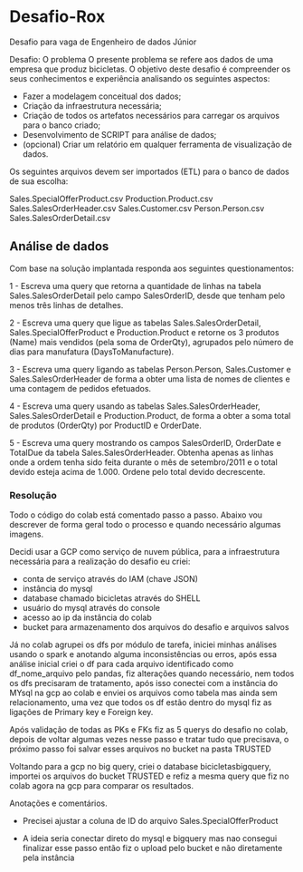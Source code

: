 # Desafio-Rox
Desafio para vaga de Engenheiro de dados Júnior

Desafio:
O problema 
O presente problema se refere aos dados de uma empresa que produz bicicletas. 
O objetivo deste desafio é compreender os seus conhecimentos e experiência analisando os seguintes aspectos:

- Fazer a modelagem conceitual dos dados;
- Criação da infraestrutura necessária;
- Criação de todos os artefatos necessários para carregar os arquivos para o banco criado;
- Desenvolvimento de SCRIPT para análise de dados;
- (opcional) Criar um relatório em qualquer ferramenta de visualização de dados.

Os seguintes arquivos devem ser importados (ETL) para o banco de dados de sua escolha: 

Sales.SpecialOfferProduct.csv
Production.Product.csv
Sales.SalesOrderHeader.csv
Sales.Customer.csv
Person.Person.csv
Sales.SalesOrderDetail.csv

## Análise de dados
Com base na solução implantada responda aos seguintes questionamentos:

1 - Escreva uma query que retorna a quantidade de linhas na tabela Sales.SalesOrderDetail pelo campo SalesOrderID, desde que tenham pelo menos três linhas de detalhes.

2 - Escreva uma query que ligue as tabelas Sales.SalesOrderDetail, Sales.SpecialOfferProduct e Production.Product e retorne os 3 produtos (Name) mais vendidos (pela soma de OrderQty), agrupados pelo número de dias para manufatura (DaysToManufacture).

3 - Escreva uma query ligando as tabelas Person.Person, Sales.Customer e Sales.SalesOrderHeader de forma a obter uma lista de nomes de clientes e uma contagem de pedidos efetuados.

4 - Escreva uma query usando as tabelas Sales.SalesOrderHeader, Sales.SalesOrderDetail e Production.Product, de forma a obter a soma total de produtos (OrderQty) por ProductID e OrderDate.

5 - Escreva uma query mostrando os campos SalesOrderID, OrderDate e TotalDue da tabela Sales.SalesOrderHeader. Obtenha apenas as linhas onde a ordem tenha sido feita durante o mês de setembro/2011 e o total devido esteja acima de 1.000. Ordene pelo total devido decrescente.


### Resolução

Todo o código do colab está comentado passo a passo. Abaixo vou descrever de forma geral todo o processo e quando necessário algumas imagens.

Decidi usar a GCP como serviço de nuvem pública, para a infraestrutura necessária para a realização do desafio eu criei: 

- conta de serviço através do IAM (chave JSON)
- instância do mysql
- database chamado bicicletas através do SHELL
- usuário do mysql através do console
- acesso ao ip da instância do colab
- bucket para armazenamento dos arquivos do desafio e arquivos salvos

Já no colab agrupei os dfs por módulo de tarefa, iniciei minhas análises usando o spark e anotando alguma inconsistências ou erros, após essa análise inicial criei o df para cada arquivo identificado como df_nome_arquivo pelo pandas, fiz alterações quando necessário, nem todos os dfs precisaram de tratamento, após isso conectei com a instância do MYsql na gcp ao colab e enviei os arquivos como tabela mas ainda sem relacionamento, uma vez que todos os df estão dentro do mysql fiz as ligações de Primary key e Foreign key.

Após validação de todas as PKs e FKs fiz as 5 querys do desafio no colab, depois de voltar algumas vezes nesse passo e tratar tudo que precisava, o próximo passo foi salvar esses arquivos no bucket na pasta TRUSTED 

Voltando para a gcp no big query, criei o database bicicletasbigquery, importei os arquivos do bucket TRUSTED e refiz a mesma query que fiz no colab agora na gcp para comparar os resultados.

Anotações e comentários.

- Precisei ajustar a coluna de ID do arquivo Sales.SpecialOfferProduct

- A ideia seria conectar direto do mysql e bigquery mas nao consegui finalizar esse passo então fiz o upload pelo bucket e não diretamente pela instância
